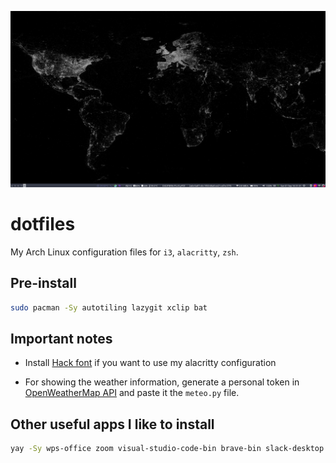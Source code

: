 ![](screenshot.png)

# dotfiles

My Arch Linux configuration files for `i3`, `alacritty`, `zsh`.

## Pre-install

```zsh
sudo pacman -Sy autotiling lazygit xclip bat
```

## Important notes

- Install [Hack font](https://github.com/ryanoasis/nerd-fonts) if you want to use my alacritty configuration

- For showing the weather information, generate a personal token in [OpenWeatherMap API](https://openweathermap.org/api) and paste it the `meteo.py` file.

## Other useful apps I like to install

```bash
yay -Sy wps-office zoom visual-studio-code-bin brave-bin slack-desktop spotify emocli ttf-jetbrains-mono
```
